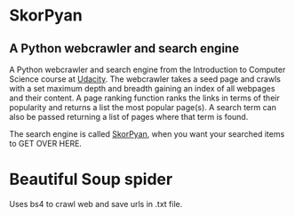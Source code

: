 # SkorPyan
## A Python webcrawler and search engine

A Python webcrawler and search engine from the Introduction to Computer Science course at [Udacity](https://www.udacity.com/). The webcrawler takes a seed page and crawls with a set maximum depth and breadth gaining an index of all webpages and their content. A page ranking function ranks the links in terms of their popularity and returns a list the most popular page(s). A search term can also be passed returning a list of pages where that term is found.

The search engine is called [SkorPyan](https://www.youtube.com/watch?v=3C3poU_0sK4), when you want your searched items to GET OVER HERE.

# Beautiful Soup spider

Uses bs4 to crawl web and save urls in .txt file.
